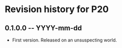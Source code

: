# Revision history for P20

## 0.1.0.0 -- YYYY-mm-dd

* First version. Released on an unsuspecting world.
